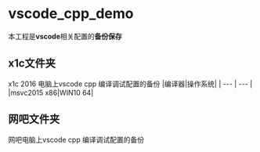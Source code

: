 # vscode_cpp_demo
  本工程是**vscode**相关配置的**备份保存**
## x1c文件夹
  x1c 2016 电脑上vscode cpp 编译调试配置的备份
|编译器|操作系统|
| --- | --- |
|msvc2015 x86|WIN10 64|
## 网吧文件夹
  网吧电脑上vscode cpp 编译调试配置的备份
